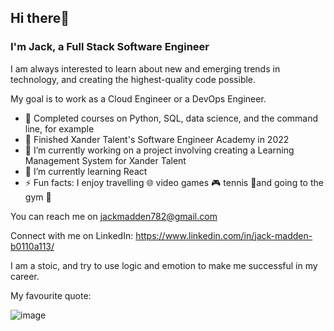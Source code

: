 ## Hi there👋
### I'm Jack, a Full Stack Software Engineer

I am always interested to learn about new and emerging trends in technology, and creating the highest-quality code possible. 

My goal is to work as a Cloud Engineer or a DevOps Engineer. 

- 🐍 Completed courses on Python, SQL, data science, and the command line, for example
- 🐥 Finished Xander Talent's Software Engineer Academy in 2022
- 🔭 I’m currently working on a project involving creating a Learning Management System for Xander Talent
- 🌱 I’m currently learning React
- ⚡ Fun facts: I enjoy travelling 🌐 video games 🎮 tennis 🎾and going to the gym 💪

You can reach me on jackmadden782@gmail.com 

Connect with me on LinkedIn: https://www.linkedin.com/in/jack-madden-b0110a113/ 

I am a stoic, and try to use logic and emotion to make me successful in my career. 

My favourite quote: 

![image](https://user-images.githubusercontent.com/68071086/203614485-0f197dbc-b7cf-447c-b90c-4811892336c5.png)

